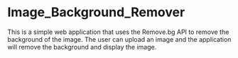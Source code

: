 # Image_Background_Remover
This is a simple web application that uses the Remove.bg API to remove the background of the image. The user can upload an image and the application will remove the background and display the image.
